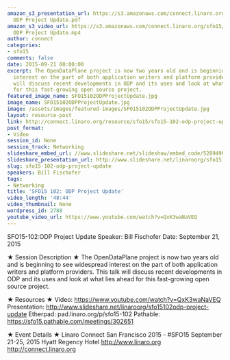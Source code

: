 ```yaml
---
amazon_s3_presentation_url: https://s3.amazonaws.com/connect.linaro.org/sfo15/Presentations/09-21-Monday/SFO15-102-
  ODP Project Update.pdf
amazon_s3_video_url: https://s3.amazonaws.com/connect.linaro.org/sfo15/Videos/09-21-Monday/SFO15-102
  ODP Project Update.mp4
author: connect
categories:
- sfo15
comments: false
date: 2015-09-21 00:00:00
excerpt: The OpenDataPlane project is now two years old and is beginning to see widespread
  interest on the part of both application writers and platform providers. This talk
  will discuss recent developments in ODP and its uses and look at what lies ahead
  for this fast-growing open source project.
featured_image_name: SFO15102ODPProjectUpdate.jpg
image_name: SFO15102ODPProjectUpdate.jpg
image: /assets/images/featured-images/SFO15102ODPProjectUpdate.jpg
layout: resource-post
link: http://connect.linaro.org/resource/sfo15/sfo15-102-odp-project-update/
post_format:
- Video
session_id: None
session_track: Networking
slideshare_embed_url: //www.slideshare.net/slideshow/embed_code/52894983
slideshare_presentation_url: http://www.slideshare.net/linaroorg/sfo15102odp-project-update
slug: sfo15-102-odp-project-update
speakers: Bill Fischofer
tags:
- Networking
title: 'SFO15 102: ODP Project Update'
video_length: '48:44'
video_thumbnail: None
wordpress_id: 2788
youtube_video_url: https://www.youtube.com/watch?v=QxK3waNaVEQ
---
```


SFO15-102:ODP Project Update
Speaker: Bill Fischofer
Date: September 21, 2015

★ Session Description ★
The OpenDataPlane project is now two years old and is beginning to see widespread interest on the part of both application writers and platform providers. This talk will discuss recent developments in ODP and its uses and look at what lies ahead for this fast-growing open source project.

★ Resources ★
Video: https://www.youtube.com/watch?v=QxK3waNaVEQ
Presentation:  http://www.slideshare.net/linaroorg/sfo15102odp-project-update
Etherpad: pad.linaro.org/p/sfo15-102
Pathable: https://sfo15.pathable.com/meetings/302651


★ Event Details ★
Linaro Connect San Francisco 2015 - #SFO15
September 21-25, 2015
Hyatt Regency Hotel
http://www.linaro.org
http://connect.linaro.org

